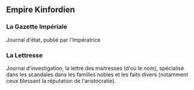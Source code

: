 ## Empire Kinfordien

### La Gazette Impériale
Journal d'état, publié par l'Impératrice

### La Lettresse
Journal d'investigation, la lettre des maitresses (d'où le nom), spécialisé dans les scandales dans les familles nobles et les faits divers (notamment ceux blessant la réputation de l'aristocratie).